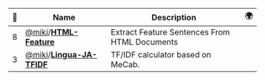 |:star2: | Name | Description | 🌍|
|---|---|---|---|
|8|[@miki](https://github.com/miki)/[**HTML-Feature**](https://github.com/miki/HTML-Feature)|Extract Feature Sentences From HTML Documents||
|3|[@miki](https://github.com/miki)/[**Lingua-JA-TFIDF**](https://github.com/miki/Lingua-JA-TFIDF)|TF/IDF calculator based on MeCab.||

